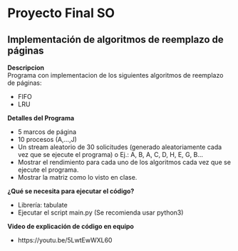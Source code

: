 # Proyecto Final SO
## Implementación de algoritmos de reemplazo de páginas
<b>Descripcion</b> <br>
Programa con implementacion de los siguientes algoritmos de reemplazo de páginas:
<ul>
  <li>FIFO </li>
  <li>LRU </li>
</ul>

<b>Detalles del Programa</b> <br>
<ul>
  <li>5 marcos de página </li>
  <li>10 procesos (A,…,J) </li>
  <li>Un stream aleatorio de 30 solicitudes (generado aleatoriamente cada vez que se ejecute el programa)
o	Ej.: A, B, A, C, D, H, E, G, B… </li>
  <li>Mostrar el rendimiento para cada uno de los algoritmos cada vez que se ejecute el programa. </li>
  <li>Mostrar la matriz como lo visto en clase. </li>
</ul>





<b>¿Qué se necesita para ejecutar el código?</b> <br>
<ul>
  <li>Librería: tabulate </li>
  <li>Ejecutar el script main.py (Se recomienda usar python3) </li>
</ul>

<b> Video de explicación de código en equipo</b> <br>
<ul>
  <li>https://youtu.be/5LwtEwWXL60 </li>
</ul>
